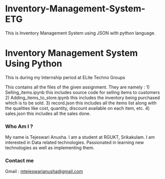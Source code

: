 # Inventory-Management-System-ETG
This is Inventory Management System using JSON with python language.

# Inventory Management System Using Python 
This is during my Internship period at ELite Techno Groups

This contains all the files of the given assignment.
They are namely : 1) Selling_items.ipynb
                    this includes source code for selling items to customers
                  2) Adding_items_to_store.ipynb
                    this includes the inventory being purchased which is to be sold.
                  3) record.json
                    this includes all the items list along with the qualities like cost, quantity, discount available on each item, etc.
                  4) sales.json
                    this includes all the sales done.
    
  ### Who Am I ?
  My name is Tejeswari Anusha. I am a student at RGUKT, Srikakulam. I am interested in Data related technologies. Passionated in learning new technologies as well as implementing them.
  
  ### Contact me
  Gmail : mtejeswarianusha@gmail.com
